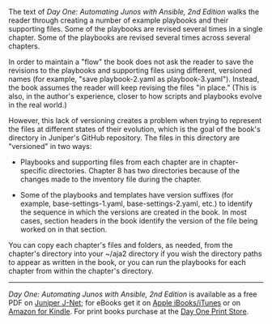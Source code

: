 The text of *Day One: Automating Junos with Ansible, 2nd Edition* walks the reader through creating a number of example playbooks and their supporting files. Some of the playbooks are revised several times in a single chapter. Some of the playbooks are revised several times across several chapters.

In order to maintain a "flow" the book does not ask the reader to save the revisions to the playbooks and supporting files using different, versioned names (for example, "save playbook-2.yaml as playbook-3.yaml"). Instead, the book assumes the reader will keep revising the files "in place." (This is also, in the author's experience, closer to how scripts and playbooks evolve in the real world.)

However, this lack of versioning creates a problem when trying to represent the files at different states of their evolution, which is the goal of the book's directory in Juniper's GitHub repository. The files in this directory are "versioned" in two ways:

- Playbooks and supporting files from each chapter are in chapter-specific directories. Chapter 8 has two directories because of the changes made to the inventory file during the chapter.

- Some of the playbooks and templates have version suffixes (for example, base-settings-1.yaml, base-settings-2.yaml, etc.) to identify the sequence in which the versions are created in the book. In most cases, section headers in the book identify the version of the file being worked on in that section.

You can copy each chapter's files and folders, as needed, from the chapter's directory into your ~/aja2 directory if you wish the directory paths to appear as written in the book, or you can run the playbooks for each chapter from within the chapter's directory.

------------------------------------------------------------

*Day One: Automating Junos with Ansible, 2nd Edition* is available as a free PDF on [Juniper J-Net](https://www.juniper.net/us/en/training/jnbooks/day-one/automation-series/automating-junos-ansible/); for eBooks get it on [Apple iBooks/iTunes](https://itunes.apple.com/us/book/day-one-automating-junos-with-ansible/id1351397873?mt=11) or on [Amazon for Kindle](https://www.amazon.com/Day-One-Automating-Junos®-Ansible-ebook/dp/B079YZDVYJ). For print books purchase at the [Day One Print Store](http://store.vervante.com/c/v/V4081804173.html).
